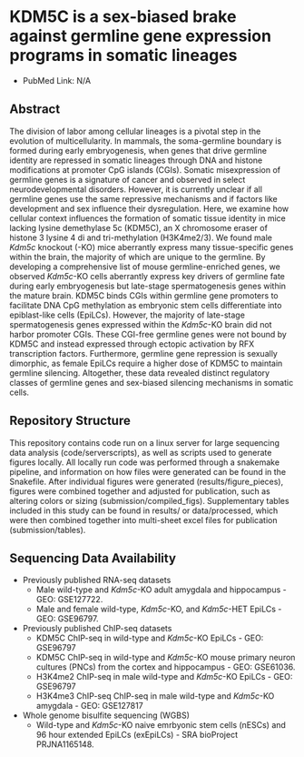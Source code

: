 # KDM5C is a sex-biased brake against germline gene expression programs in somatic lineages

* PubMed Link: N/A

## Abstract

The division of labor among cellular lineages is a pivotal step in the evolution of multicellularity. In mammals, the soma-germline boundary is formed during early embryogenesis, when genes that drive germline identity are repressed in somatic lineages through DNA and histone modifications at promoter CpG islands (CGIs). Somatic misexpression of germline genes is a signature of cancer and observed in select neurodevelopmental disorders. However, it is currently unclear if all germline genes use the same repressive mechanisms and if factors like development and sex influence their dysregulation. Here, we examine how cellular context influences the formation of somatic tissue identity in mice lacking lysine demethylase 5c (KDM5C), an X chromosome eraser of histone 3 lysine 4 di and tri-methylation (H3K4me2/3). We found male _Kdm5c_ knockout (-KO) mice aberrantly express many tissue-specific genes within the brain, the majority of which are unique to the germline. By developing a comprehensive list of mouse germline-enriched genes, we observed _Kdm5c_-KO cells aberrantly express key drivers of germline fate during early embryogenesis but late-stage spermatogenesis genes within the mature brain. KDM5C binds CGIs within germline gene promoters to facilitate DNA CpG methylation as embryonic stem cells differentiate into epiblast-like cells (EpiLCs). However, the majority of late-stage spermatogenesis genes expressed within the _Kdm5c_-KO brain did not harbor promoter CGIs. These CGI-free germline genes were not bound by KDM5C and instead expressed through ectopic activation by RFX transcription factors. Furthermore, germline gene repression is sexually dimorphic, as female EpiLCs require a higher dose of KDM5C to maintain germline silencing. Altogether, these data revealed distinct regulatory classes of germline genes and sex-biased silencing mechanisms in somatic cells.

## Repository Structure

This repository contains code run on a linux server for large sequencing data analysis (code/serverscripts), as well as scripts used to generate figures locally. All locally run code was performed through a snakemake pipeline, and information on how files were generated can be found in the Snakefile. After individual figures were generated (results/figure_pieces), figures were combined together and adjusted for publication, such as altering colors or sizing (submission/compiled_figs). Supplementary tables included in this study can be found in results/ or data/processed, which were then combined together into multi-sheet excel files for publication (submission/tables).

## Sequencing Data Availability

* Previously published RNA-seq datasets
  * Male wild-type and _Kdm5c_-KO adult amygdala and hippocampus - GEO: GSE127722.
  * Male and female wild-type, _Kdm5c_-KO, and _Kdm5c_-HET EpiLCs - GEO: GSE96797.
* Previously published ChIP-seq datasets
  * KDM5C ChIP-seq in wild-type and _Kdm5c_-KO EpiLCs - GEO: GSE96797
  * KDM5C ChIP-seq in wild-type and _Kdm5c_-KO mouse primary neuron cultures (PNCs) from the cortex and hippocampus - GEO: GSE61036.
  * H3K4me2 ChIP-seq in male wild-type and _Kdm5c_-KO EpiLCs - GEO: GSE96797
  * H3K4me3 ChIP-seq ChIP-seq in male wild-type and _Kdm5c_-KO amygdala - GEO: GSE127817
* Whole genome bisulfite sequencing (WGBS)
  * Wild-type and _Kdm5c_-KO naive emrbyonic stem cells (nESCs) and 96 hour extended EpiLCs (exEpiLCs) - SRA bioProject PRJNA1165148.
